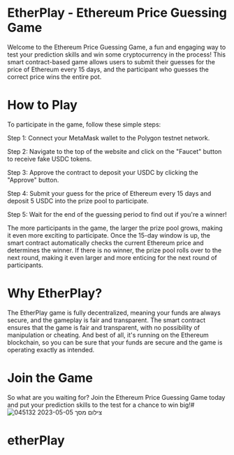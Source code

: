 # EtherPlay - Ethereum Price Guessing Game
Welcome to the Ethereum Price Guessing Game, a fun and engaging way to test your prediction skills and win some cryptocurrency in the process! This smart contract-based game allows users to submit their guesses for the price of Ethereum every 15 days, and the participant who guesses the correct price wins the entire pot.

# How to Play
To participate in the game, follow these simple steps:

Step 1: Connect your MetaMask wallet to the Polygon testnet network.

Step 2: Navigate to the top of the website and click on the "Faucet" button to receive fake USDC tokens.

Step 3: Approve the contract to deposit your USDC by clicking the "Approve" button.

Step 4: Submit your guess for the price of Ethereum every 15 days and deposit 5 USDC into the prize pool to participate.

Step 5: Wait for the end of the guessing period to find out if you're a winner!

The more participants in the game, the larger the prize pool grows, making it even more exciting to participate. Once the 15-day window is up, the smart contract automatically checks the current Ethereum price and determines the winner. If there is no winner, the prize pool rolls over to the next round, making it even larger and more enticing for the next round of participants.

# Why EtherPlay?
The EtherPlay game is fully decentralized, meaning your funds are always secure, and the gameplay is fair and transparent. The smart contract ensures that the game is fair and transparent, with no possibility of manipulation or cheating. And best of all, it's running on the Ethereum blockchain, so you can be sure that your funds are secure and the game is operating exactly as intended.

# Join the Game
So what are you waiting for? Join the Ethereum Price Guessing Game today and put your prediction skills to the test for a chance to win big!# 
![צילום מסך 2023-05-05 045132](https://user-images.githubusercontent.com/76787292/236363331-98bc228f-314b-481e-94a1-27199903cd04.png)
# etherPlay
